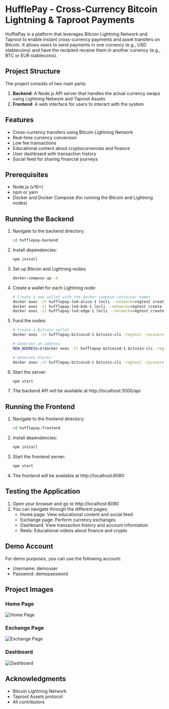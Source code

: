 # HufflePay - Cross-Currency Bitcoin Lightning & Taproot Payments

HufflePay is a platform that leverages Bitcoin Lightning Network and Taproot to enable instant cross-currency payments and asset transfers on Bitcoin. It allows users to send payments in one currency (e.g., USD stablecoins) and have the recipient receive them in another currency (e.g., BTC or EUR stablecoins).

## Project Structure

The project consists of two main parts:
1. **Backend**: A Node.js API server that handles the actual currency swaps using Lightning Network and Taproot Assets
2. **Frontend**: A web interface for users to interact with the system

## Features

- Cross-currency transfers using Bitcoin Lightning Network
- Real-time currency conversion
- Low fee transactions
- Educational content about cryptocurrencies and finance
- User dashboard with transaction history
- Social feed for sharing financial journeys

## Prerequisites

- Node.js (v16+)
- npm or yarn
- Docker and Docker Compose (for running the Bitcoin and Lightning nodes)

## Running the Backend

1. Navigate to the backend directory:
   ```bash
   cd hufflepay-backend
   ```

2. Install dependencies:
   ```bash
   npm install
   ```

3. Set up Bitcoin and Lightning nodes:
   ```bash
   docker-compose up -d
   ```

4. Create a wallet for each Lightning node:
   ```bash
   # Create a new wallet with the docker-compose container names
   docker exec -it hufflepay-lnd-alice-1 lncli --network=regtest create
   docker exec -it hufflepay-lnd-bob-1 lncli --network=regtest create
   docker exec -it hufflepay-lnd-edge-1 lncli --network=regtest create
   ```

5. Fund the nodes:
   ```bash
   # Create a Bitcoin wallet
   docker exec -it hufflepay-bitcoind-1 bitcoin-cli -regtest -rpcuser=bitcoin -rpcpassword=bitcoin createwallet "mywallet"
   
   # Generate an address
   NEW_ADDRESS=$(docker exec -it hufflepay-bitcoind-1 bitcoin-cli -regtest -rpcuser=bitcoin -rpcpassword=bitcoin -rpcwallet=mywallet getnewaddress)
   
   # Generate blocks
   docker exec -it hufflepay-bitcoind-1 bitcoin-cli -regtest -rpcuser=bitcoin -rpcpassword=bitcoin -rpcwallet=mywallet generatetoaddress 101 "$NEW_ADDRESS"
   ```

6. Start the server:
   ```bash
   npm start
   ```

7. The backend API will be available at http://localhost:3000/api

## Running the Frontend

1. Navigate to the frontend directory:
   ```bash
   cd hufflepay-frontend
   ```

2. Install dependencies:
   ```bash
   npm install
   ```

3. Start the frontend server:
   ```bash
   npm start
   ```

4. The frontend will be available at http://localhost:8080

## Testing the Application

1. Open your browser and go to http://localhost:8080
2. You can navigate through the different pages:
   - Home page: View educational content and social feed
   - Exchange page: Perform currency exchanges
   - Dashboard: View transaction history and account information
   - Reels: Educational videos about finance and crypto

## Demo Account

For demo purposes, you can use the following account:
- Username: demouser
- Password: demopassword

## Project Images

### Home Page
![Home Page](screenshot_home.png)

### Exchange Page
![Exchange Page](screenshot_exchange.png)

### Dashboard
![Dashboard](screenshot_dashboard.png)

## Acknowledgments

- Bitcoin Lightning Network
- Taproot Assets protocol
- All contributors
